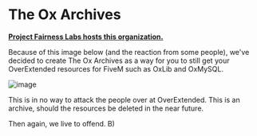 # The Ox Archives

[**Project Fairness Labs hosts this organization.**](https://github.com/ProjectFairnessLabs)

Because of this image below (and the reaction from some people), we've decided to create The Ox Archives as a way for you to still get your OverExtended resources for FiveM such as OxLib and OxMySQL.

![image](https://github.com/TheOxArchives/.github/assets/95391751/aae5015e-4b69-44d4-8a26-687213e74e16)

This is in no way to attack the people over at OverExtended. This is an archive, should the resources be deleted in the near future.

Then again, we live to offend. B)
